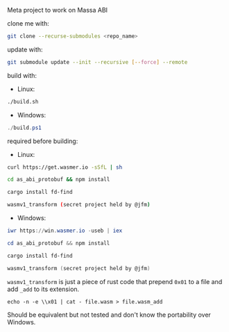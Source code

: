 Meta project to work on Massa ABI

clone me with:
```bash
git clone --recurse-submodules <repo_name>
```

update with:
```bash
git submodule update --init --recursive [--force] --remote
```

build with:
- Linux:
```bash
./build.sh
```

- Windows:
```powershell
./build.ps1
```

required before building:

- Linux:
```bash
curl https://get.wasmer.io -sSfL | sh

cd as_abi_protobuf && npm install

cargo install fd-find

wasmv1_transform (secret project held by @jfm)
```

- Windows: 
```powershell
iwr https://win.wasmer.io -useb | iex

cd as_abi_protobuf && npm install

cargo install fd-find

wasmv1_transform (secret project held by @jfm)
```

`wasmv1_transform` is just a piece of rust code that prepend `0x01` to a file and add `_add` to its extension.
```
echo -n -e \\x01 | cat - file.wasm > file.wasm_add
```
Should be equivalent but not tested and don't know the portability over Windows.
